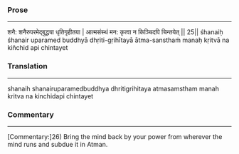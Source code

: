 ### Prose 
 --- 
शनै: शनैरुपरमेद्बुद्ध्या धृतिगृहीतया |
आत्मसंस्थं मन: कृत्वा न किञ्चिदपि चिन्तयेत् || 25||
śhanaiḥ śhanair uparamed buddhyā dhṛiti-gṛihītayā
ātma-sansthaṁ manaḥ kṛitvā na kiñchid api chintayet

### Translation 
 --- 
shanaih shanairuparamedbuddhya dhritigrihitaya atmasamstham manah kritva na kinchidapi chintayet

### Commentary 
 --- 
[Commentary:]26) Bring the mind back by your power from wherever the mind runs and subdue it in Atman.